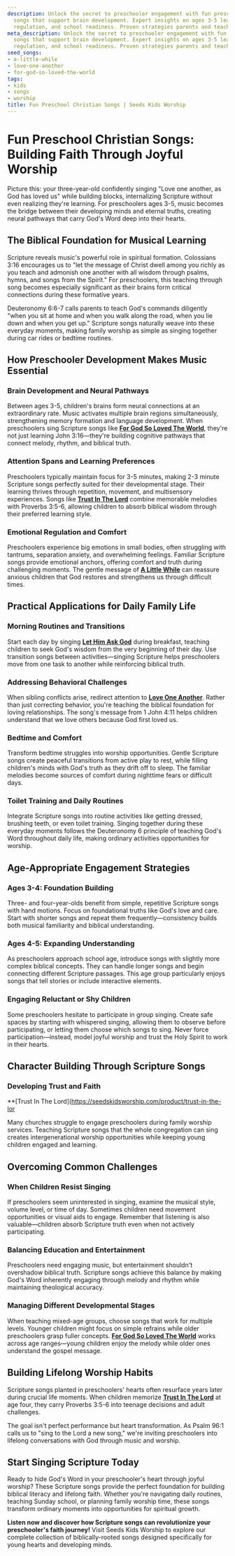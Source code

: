 ```yaml
---
description: Unlock the secret to preschooler engagement with fun preschool christian
  songs that support brain development. Expert insights on ages 3-5 learning, emotional
  regulation, and school readiness. Proven strategies parents and teachers love!
meta_description: Unlock the secret to preschooler engagement with fun preschool christian
  songs that support brain development. Expert insights on ages 3-5 learning, emotional
  regulation, and school readiness. Proven strategies parents and teachers love!
seed_songs:
- a-little-while
- love-one-another
- for-god-so-loved-the-world
tags:
- kids
- songs
- worship
title: Fun Preschool Christian Songs | Seeds Kids Worship
---
```

# Fun Preschool Christian Songs: Building Faith Through Joyful Worship

Picture this: your three-year-old confidently singing "Love one another, as God has loved us" while building blocks, internalizing Scripture without even realizing they're learning. For preschoolers ages 3-5, music becomes the bridge between their developing minds and eternal truths, creating neural pathways that carry God's Word deep into their hearts.

## The Biblical Foundation for Musical Learning

Scripture reveals music's powerful role in spiritual formation. Colossians 3:16 encourages us to "let the message of Christ dwell among you richly as you teach and admonish one another with all wisdom through psalms, hymns, and songs from the Spirit." For preschoolers, this teaching through song becomes especially significant as their brains form critical connections during these formative years.

Deuteronomy 6:6-7 calls parents to teach God's commands diligently "when you sit at home and when you walk along the road, when you lie down and when you get up." Scripture songs naturally weave into these everyday moments, making family worship as simple as singing together during car rides or bedtime routines.

## How Preschooler Development Makes Music Essential

### Brain Development and Neural Pathways

Between ages 3-5, children's brains form neural connections at an extraordinary rate. Music activates multiple brain regions simultaneously, strengthening memory formation and language development. When preschoolers sing Scripture songs like **[For God So Loved The World](https://seedskidsworship.com/product/for-god-so-loved-the-world-john-316-2/)**, they're not just learning John 3:16—they're building cognitive pathways that connect melody, rhythm, and biblical truth.

### Attention Spans and Learning Preferences

Preschoolers typically maintain focus for 3-5 minutes, making 2-3 minute Scripture songs perfectly suited for their developmental stage. Their learning thrives through repetition, movement, and multisensory experiences. Songs like **[Trust In The Lord](https://seedskidsworship.com/product/trust-in-the-lord-proverbs-35-6/)** combine memorable melodies with Proverbs 3:5-6, allowing children to absorb biblical wisdom through their preferred learning style.

### Emotional Regulation and Comfort

Preschoolers experience big emotions in small bodies, often struggling with tantrums, separation anxiety, and overwhelming feelings. Familiar Scripture songs provide emotional anchors, offering comfort and truth during challenging moments. The gentle message of **[A Little While](https://seedskidsworship.com/product/a-little-while-1-peter-510-2/)** can reassure anxious children that God restores and strengthens us through difficult times.

## Practical Applications for Daily Family Life

### Morning Routines and Transitions

Start each day by singing **[Let Him Ask God](https://seedskidsworship.com/product/let-him-ask-god-james-15/)** during breakfast, teaching children to seek God's wisdom from the very beginning of their day. Use transition songs between activities—singing Scripture helps preschoolers move from one task to another while reinforcing biblical truth.

### Addressing Behavioral Challenges

When sibling conflicts arise, redirect attention to **[Love One Another](https://seedskidsworship.com/product/love-one-another-1-john-411/)**. Rather than just correcting behavior, you're teaching the biblical foundation for loving relationships. The song's message from 1 John 4:11 helps children understand that we love others because God first loved us.

### Bedtime and Comfort

Transform bedtime struggles into worship opportunities. Gentle Scripture songs create peaceful transitions from active play to rest, while filling children's minds with God's truth as they drift off to sleep. The familiar melodies become sources of comfort during nighttime fears or difficult days.

### Toilet Training and Daily Routines

Integrate Scripture songs into routine activities like getting dressed, brushing teeth, or even toilet training. Singing together during these everyday moments follows the Deuteronomy 6 principle of teaching God's Word throughout daily life, making ordinary activities opportunities for worship.

## Age-Appropriate Engagement Strategies

### Ages 3-4: Foundation Building

Three- and four-year-olds benefit from simple, repetitive Scripture songs with hand motions. Focus on foundational truths like God's love and care. Start with shorter songs and repeat them frequently—consistency builds both musical familiarity and biblical understanding.

### Ages 4-5: Expanding Understanding

As preschoolers approach school age, introduce songs with slightly more complex biblical concepts. They can handle longer songs and begin connecting different Scripture passages. This age group particularly enjoys songs that tell stories or include interactive elements.

### Engaging Reluctant or Shy Children

Some preschoolers hesitate to participate in group singing. Create safe spaces by starting with whispered singing, allowing them to observe before participating, or letting them choose which songs to sing. Never force participation—instead, model joyful worship and trust the Holy Spirit to work in their hearts.

## Character Building Through Scripture Songs

### Developing Trust and Faith

**[Trust In The Lord](https://seedskidsworship.com/product/trust-in-the-lor

Many churches struggle to engage preschoolers during family worship services. Teaching Scripture songs that the whole congregation can sing creates intergenerational worship opportunities while keeping young children engaged and learning.

## Overcoming Common Challenges

### When Children Resist Singing

If preschoolers seem uninterested in singing, examine the musical style, volume level, or time of day. Sometimes children need movement opportunities or visual aids to engage. Remember that listening is also valuable—children absorb Scripture truth even when not actively participating.

### Balancing Education and Entertainment

Preschoolers need engaging music, but entertainment shouldn't overshadow biblical truth. Scripture songs achieve this balance by making God's Word inherently engaging through melody and rhythm while maintaining theological accuracy.

### Managing Different Developmental Stages

When teaching mixed-age groups, choose songs that work for multiple levels. Younger children might focus on simple refrains while older preschoolers grasp fuller concepts. **[For God So Loved The World](https://seedskidsworship.com/product/for-god-so-loved-the-world-john-316-2/)** works across age ranges—young children enjoy the melody while older ones understand the gospel message.

## Building Lifelong Worship Habits

Scripture songs planted in preschoolers' hearts often resurface years later during crucial life moments. When children memorize **[Trust In The Lord](https://seedskidsworship.com/product/trust-in-the-lord-proverbs-35-6/)** at age four, they carry Proverbs 3:5-6 into teenage decisions and adult challenges.

The goal isn't perfect performance but heart transformation. As Psalm 96:1 calls us to "sing to the Lord a new song," we're inviting preschoolers into lifelong conversations with God through music and worship.

## Start Singing Scripture Today

Ready to hide God's Word in your preschooler's heart through joyful worship? These Scripture songs provide the perfect foundation for building biblical literacy and lifelong faith. Whether you're navigating daily routines, teaching Sunday school, or planning family worship time, these songs transform ordinary moments into opportunities for spiritual growth.

**Listen now and discover how Scripture songs can revolutionize your preschooler's faith journey!** Visit Seeds Kids Worship to explore our complete collection of biblically-rooted songs designed specifically for young hearts and developing minds.

<script type="application/ld+json">
{
  "@context": "https://schema.org",
  "@type": "Article",
  "headline": "Fun Preschool Christian Songs",
  "author": {
    "@type": "Organization",
    "name": "Seeds Kids Worship"
  },
  "publisher": {
    "@type": "Organization",
    "name": "Seeds Kids Worship",
    "logo": {
      "@type": "ImageObject",
      "url": "https://seedskidsworship.com/logo.png"
    }
  },
  "datePublished": "2025-09-04T12:35:04.816889",
  "dateModified": "2025-09-04T12:35:04.816917",
  "description": "Unlock the secret to preschooler engagement with fun preschool christian songs that support brain development. Expert insights on ages 3-5 learning, emotional r",
  "mainEntityOfPage": {
    "@type": "WebPage",
    "@id": "https://seedskidsworship.com/activities/fun-preschool-christian-songs/"
  }
}
</script>

<script type="application/ld+json">
{
  "@context": "https://schema.org",
  "@type": "Product",
  "name": "A Little While",
  "description": "Hope-filled song about perseverance through suffering with confidence in God's restoration",
  "url": "https://seedskidsworship.com/product/a-little-while-1-peter-510-2/",
  "brand": {
    "@type": "Brand",
    "name": "Seeds Kids Worship"
  },
  "category": "Children's Christian Music",
  "album": "I Believe"
}
</script>

<script type="application/ld+json">
{
  "@context": "https://schema.org",
  "@type": "Product",
  "name": "Love One Another",
  "description": "Love song teaching children to love one another as God loved us from 1 John 4:11",
  "url": "https://seedskidsworship.com/product/love-one-another-1-john-411/",
  "brand": {
    "@type": "Brand",
    "name": "Seeds Kids Worship"
  },
  "category": "Children's Christian Music",
  "album": "I Believe"
}
</script>

<script type="application/ld+json">
{
  "@context": "https://schema.org",
  "@type": "Product",
  "name": "For God So Loved The World",
  "description": "This joyful song proclaims John 3:16, celebrating
